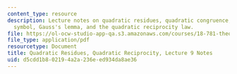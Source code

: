 ```yaml
---
content_type: resource
description: Lecture notes on quadratic residues, quadratic congruence, the Legendre
  symbol, Gauss's lemma, and the quadratic reciprocity law.
file: https://ol-ocw-studio-app-qa.s3.amazonaws.com/courses/18-781-theory-of-numbers-spring-2012/d5cdd1b802194a2a236eed934da8ae36_MIT18_781S12_lec9.pdf
file_type: application/pdf
resourcetype: Document
title: Quadratic Residues, Quadratic Reciprocity, Lecture 9 Notes
uid: d5cdd1b8-0219-4a2a-236e-ed934da8ae36
---
```

